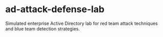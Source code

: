 # ad-attack-defense-lab
Simulated enterprise Active Directory lab for red team attack techniques and blue team detection strategies.
